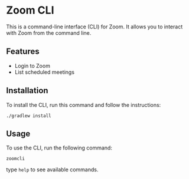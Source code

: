 # Zoom CLI
This is a command-line interface (CLI) for Zoom. It allows you to interact with Zoom from the command line.

## Features
* Login to Zoom
* List scheduled meetings

## Installation
To install the CLI, run this command and follow the instructions:
```shell
./gradlew install
```

## Usage
To use the CLI, run the following command:
```shell
zoomcli
```
type `help` to see available commands.